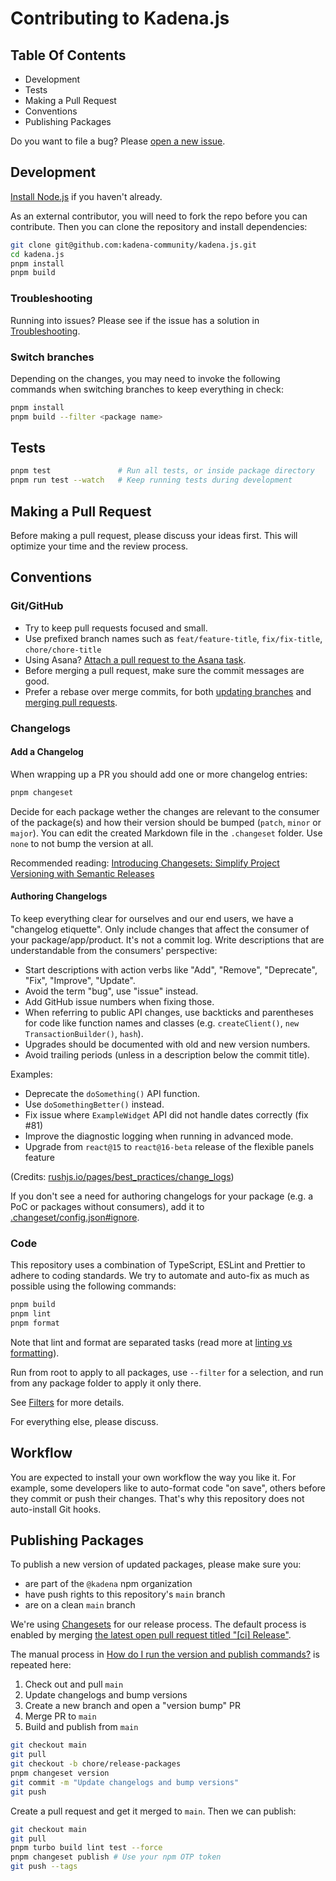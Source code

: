 # Contributing to Kadena.js

## Table Of Contents

- Development
- Tests
- Making a Pull Request
- Conventions
- Publishing Packages

Do you want to file a bug? Please [open a new issue][1].

## Development

[Install Node.js][2] if you haven't already.

As an external contributor, you will need to fork the repo before you can contribute. Then you can
clone the repository and install dependencies:

```sh
git clone git@github.com:kadena-community/kadena.js.git
cd kadena.js
pnpm install
pnpm build
```

### Troubleshooting

Running into issues? Please see if the issue has a solution in [Troubleshooting][3].

### Switch branches

Depending on the changes, you may need to invoke the following commands when switching branches to
keep everything in check:

```sh
pnpm install
pnpm build --filter <package name>
```

## Tests

```sh
pnpm test               # Run all tests, or inside package directory
pnpm run test --watch   # Keep running tests during development
```

## Making a Pull Request

Before making a pull request, please discuss your ideas first. This will optimize your time and the
review process.

## Conventions

### Git/GitHub

- Try to keep pull requests focused and small.
- Use prefixed branch names such as `feat/feature-title`, `fix/fix-title`, `chore/chore-title`
- Using Asana? [Attach a pull request to the Asana task][4].
- Before merging a pull request, make sure the commit messages are good.
- Prefer a rebase over merge commits, for both [updating branches][5] and [merging pull
  requests][6].

### Changelogs

#### Add a Changelog

When wrapping up a PR you should add one or more changelog entries:

```sh
pnpm changeset
```

Decide for each package wether the changes are relevant to the consumer of the package(s) and how
their version should be bumped (`patch`, `minor` or `major`). You can edit the created Markdown file
in the `.changeset` folder. Use `none` to not bump the version at all.

Recommended reading: [Introducing Changesets: Simplify Project Versioning with Semantic Releases][7]

#### Authoring Changelogs

To keep everything clear for ourselves and our end users, we have a "changelog etiquette". Only
include changes that affect the consumer of your package/app/product. It's not a commit log. Write
descriptions that are understandable from the consumers' perspective:

- Start descriptions with action verbs like "Add", "Remove", "Deprecate", "Fix", "Improve",
  "Update".
- Avoid the term "bug", use "issue" instead.
- Add GitHub issue numbers when fixing those.
- When referring to public API changes, use backticks and parentheses for code like function names
  and classes (e.g. `createClient()`, `new TransactionBuilder()`, `hash`).
- Upgrades should be documented with old and new version numbers.
- Avoid trailing periods (unless in a description below the commit title).

Examples:

- Deprecate the `doSomething()` API function.
- Use `doSomethingBetter()` instead.
- Fix issue where `ExampleWidget` API did not handle dates correctly (fix #81)
- Improve the diagnostic logging when running in advanced mode.
- Upgrade from `react@15` to `react@16-beta` release of the flexible panels feature

(Credits: [rushjs.io/pages/best_practices/change_logs][8])

If you don't see a need for authoring changelogs for your package (e.g. a PoC or packages without
consumers), add it to [.changeset/config.json#ignore][9].

### Code

This repository uses a combination of TypeScript, ESLint and Prettier to adhere to coding standards.
We try to automate and auto-fix as much as possible using the following commands:

```sh
pnpm build
pnpm lint
pnpm format
```

Note that lint and format are separated tasks (read more at [linting vs formatting][10]).

Run from root to apply to all packages, use `--filter` for a selection, and run from any package
folder to apply it only there.

See [Filters][11] for more details.

For everything else, please discuss.

## Workflow

You are expected to install your own workflow the way you like it. For example, some developers like
to auto-format code "on save", others before they commit or push their changes. That's why this
repository does not auto-install Git hooks.

## Publishing Packages

To publish a new version of updated packages, please make sure you:

- are part of the `@kadena` npm organization
- have push rights to this repository's `main` branch
- are on a clean `main` branch

We're using [Changesets][12] for our release process. The default process is enabled by merging [the
latest open pull request titled "\[ci\] Release"][13].

The manual process in [How do I run the version and publish commands?][14] is repeated here:

1. Check out and pull `main`
2. Update changelogs and bump versions
3. Create a new branch and open a "version bump" PR
4. Merge PR to `main`
5. Build and publish from `main`

```sh
git checkout main
git pull
git checkout -b chore/release-packages
pnpm changeset version
git commit -m "Update changelogs and bump versions"
git push
```

Create a pull request and get it merged to `main`. Then we can publish:

```sh
git checkout main
git pull
pnpm turbo build lint test --force
pnpm changeset publish # Use your npm OTP token
git push --tags
```

[1]: https://github.com/kadena-community/kadena.js/issues/new/choose
[2]: https://nodejs.org/en/download/package-manager
[3]: ./docs/troubleshooting.md
[4]: https://asana.com/guide/help/api/github#gl-key
[5]:
  https://docs.github.com/en/pull-requests/collaborating-with-pull-requests/proposing-changes-to-your-work-with-pull-requests/keeping-your-pull-request-in-sync-with-the-base-branch
[6]:
  https://docs.github.com/en/pull-requests/collaborating-with-pull-requests/incorporating-changes-from-a-pull-request/merging-a-pull-request
[7]:
  https://lirantal.com/blog/introducing-changesets-simplify-project-versioning-with-semantic-releases/
[8]: https://rushjs.io/pages/best_practices/change_logs
[9]: .changeset/config.json
[10]: ./docs/lint-vs-format.md
[11]: ./docs/pnpm-turbo-filter.md
[12]: https://github.com/changesets/changesets
[13]:
  https://github.com/search?q=repo%3Akadena-community%2Fkadena.js+%5Bci%5D+Release++&type=pullrequests&state=open
[14]:
  https://github.com/changesets/changesets/blob/main/docs/automating-changesets.md#how-do-i-run-the-version-and-publish-commands
